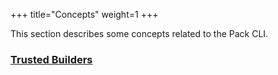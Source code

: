 +++
title="Concepts"
weight=1
+++

This section describes some concepts related to the Pack CLI.

### [Trusted Builders](/docs/reference/pack/concepts/trusted_builders)

